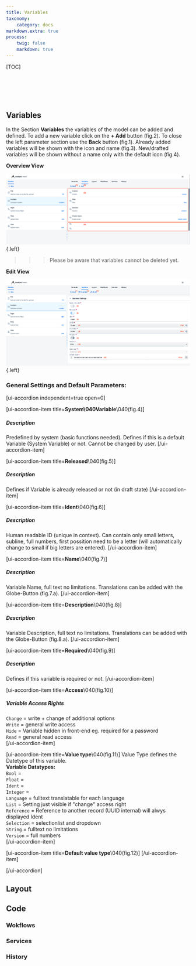 ```yaml
---
title: Variables
taxonomy:
    category: docs
markdown.extra: true
process:
    twig: false
    markdown: true
---
```


[TOC]

<br>
<br>
<br>
<br>

## Variables

In the Section **Variables** the variables of the model can be added and defined. To add a new variable click on the **+ Add** button (fig.2). To close the left parameter section use the **Back** button (fig.1).
Already added variables will be shown with the icon and name (fig.3). New/drafted variables will be shown without a name only with the default icon (fig.4).

**Overview View**

![Modeler Variables](model-variables.png?lightbox=1024&cropResize=900,900) {.left}

>>> Please be aware that variables cannot be deleted yet.

**Edit View**

![Modeler Variables Detail](model-variables-detail.png?lightbox=1024&cropResize=900,900) {.left}

### General Settings and Default Parameters:

[ui-accordion independent=true open=0]

[ui-accordion-item title=<b>System\040Variable</b>\040(fig.4)]
##### Description
Predefined by system (basic functions needed). Defines if this is a default Variable (System Variable) or not. Cannot be changed by user.
[/ui-accordion-item]

[ui-accordion-item title=<b>Released</b>\040(fig.5)]
##### Description
Defines if Variable is already released or not (in draft state)
[/ui-accordion-item]

[ui-accordion-item title=<b>Ident</b>\040(fig.6)]
##### Description
Human readable ID (unique in context). Can contain only small letters, subline, full numbers, first possition need to be a letter (will automatically change to small if big letters are entered).
[/ui-accordion-item]

[ui-accordion-item title=<b>Name</b>\040(fig.7)]
##### Description
Variable Name, full text no limitations. Translations can be added with the Globe-Button (fig.7.a).
[/ui-accordion-item]

[ui-accordion-item title=<b>Description</b>\040(fig.8)]
##### Description
Variable Description, full text no limitations. Translations can be added with the Globe-Button (fig.8.a).
[/ui-accordion-item]

[ui-accordion-item title=<b>Required</b>\040(fig.9)]
##### Description
Defines if this variable is required or not.
[/ui-accordion-item]

[ui-accordion-item title=<b>Access</b>\040(fig.10)]
##### Variable Access Rights<br>
<code>Change</code> = write + change of additional options<br>
<code>Write</code> =  general write access<br>
<code>Hide</code> = Variable hidden in front-end eg. required for a password<br>
<code>Read</code> = general read access<br>
[/ui-accordion-item]


[ui-accordion-item title=<b>Value type</b>\040(fig.11)]
Value Type defines the Datetype of this variable.<br>
**Variable Datatypes:**<br>
<code>Bool</code> = <br>
<code>Float</code> =  <br>
<code>Ident</code> = <br>
<code>Integer</code> = <br>
<code>Language</code> = fulltext translatable for each language<br>
<code>List</code> = Setting just visible if "change" access right<br>
<code>Reference</code> = Reference to another record (UUID internal) will alwys displayed Ident<br>
<code>Selection</code> = selectionlist and dropdown<br>
<code>String</code> = fulltext no limitations<br>
<code>Version</code> = full numbers<br>
[/ui-accordion-item]

[ui-accordion-item title=<b>Default value type</b>\040(fig.12)]
[/ui-accordion-item]

[/ui-accordion]

## Layout

## Code

### Wokflows

### Services

### History